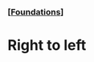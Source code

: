 ### [[Foundations](./human-interface-guidelines-markdown/foundations.md)]  
  
# **Right to left**  

